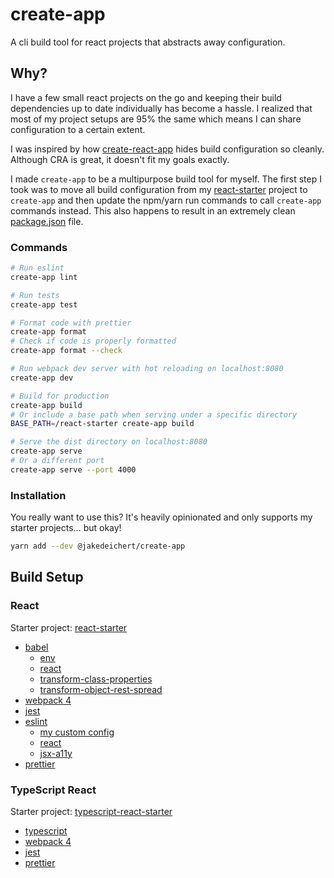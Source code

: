 # create-app

A cli build tool for react projects that abstracts away configuration.


## Why?

I have a few small react projects on the go and keeping their build dependencies up to date individually has become a hassle. I realized that most of my project setups are 95% the same which means I can share configuration to a certain extent.

I was inspired by how [create-react-app][1] hides build configuration so cleanly. Although CRA is great, it doesn't fit my goals exactly.

I made `create-app` to be a multipurpose build tool for myself. The first step I took was to move all build configuration from my [react-starter][2] project to `create-app` and then update the npm/yarn run commands to call `create-app` commands instead. This also happens to result in an extremely clean [package.json][3] file.

### Commands

~~~sh
# Run eslint
create-app lint

# Run tests
create-app test

# Format code with prettier
create-app format
# Check if code is properly formatted
create-app format --check

# Run webpack dev server with hot reloading on localhost:8080
create-app dev

# Build for production
create-app build
# Or include a base path when serving under a specific directory
BASE_PATH=/react-starter create-app build

# Serve the dist directory on localhost:8080
create-app serve
# Or a different port
create-app serve --port 4000
~~~


### Installation

You really want to use this? It's heavily opinionated and only supports my starter projects... but okay!

~~~sh
yarn add --dev @jakedeichert/create-app
~~~


## Build Setup

### React

Starter project: [react-starter][2]

* [babel](https://github.com/babel/babel)
    * [env](https://github.com/babel/babel-preset-env)
    * [react](https://babeljs.io/docs/plugins/preset-react/)
    * [transform-class-properties](https://babeljs.io/docs/plugins/transform-class-properties/)
    * [transform-object-rest-spread](https://babeljs.io/docs/plugins/transform-object-rest-spread/)
* [webpack 4](https://github.com/webpack/webpack)
* [jest](https://github.com/facebook/jest)
* [eslint](https://github.com/eslint/eslint)
    * [my custom config](https://github.com/jakedeichert/create-app/tree/master/packages/eslint-config-create-app)
    * [react](https://github.com/yannickcr/eslint-plugin-react)
    * [jsx-a11y](https://github.com/evcohen/eslint-plugin-jsx-a11y)
* [prettier](https://github.com/prettier/prettier)


### TypeScript React

Starter project: [typescript-react-starter][4]

* [typescript](https://github.com/Microsoft/TypeScript)
* [webpack 4](https://github.com/webpack/webpack)
* [jest](https://github.com/facebook/jest)
* [prettier](https://github.com/prettier/prettier)







[1]: https://github.com/facebookincubator/create-react-app
[2]: https://github.com/jakedeichert/create-app/tree/master/react-starter
[3]: https://github.com/jakedeichert/create-app/blob/master/react-starter/package.json
[4]: https://github.com/jakedeichert/create-app/tree/master/typescript-react-starter
